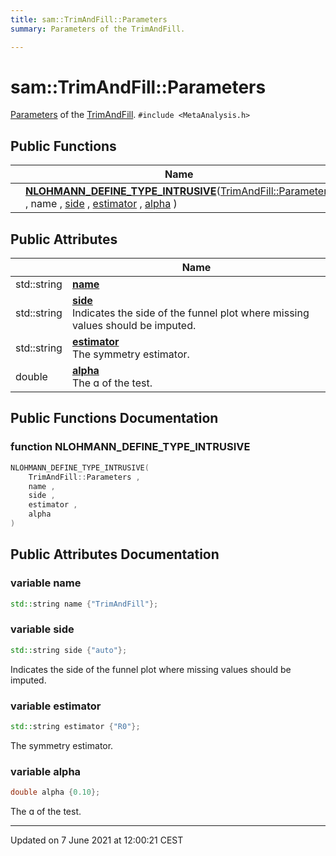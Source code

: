 ```yaml
---
title: sam::TrimAndFill::Parameters
summary: Parameters of the TrimAndFill. 

---
```


# sam::TrimAndFill::Parameters



[Parameters]() of the [TrimAndFill](/doxygen/Classes/classsam_1_1_trim_and_fill/). 
`#include <MetaAnalysis.h>`

## Public Functions

|                | Name           |
| -------------- | -------------- |
| | **[NLOHMANN_DEFINE_TYPE_INTRUSIVE](/doxygen/Classes/structsam_1_1_trim_and_fill_1_1_parameters/#function-nlohmann_define_type_intrusive)**([TrimAndFill::Parameters](/doxygen/Classes/structsam_1_1_trim_and_fill_1_1_parameters/) , name , [side](/doxygen/Classes/structsam_1_1_trim_and_fill_1_1_parameters/#variable-side) , [estimator](/doxygen/Classes/structsam_1_1_trim_and_fill_1_1_parameters/#variable-estimator) , [alpha](/doxygen/Classes/structsam_1_1_trim_and_fill_1_1_parameters/#variable-alpha) ) |

## Public Attributes

|                | Name           |
| -------------- | -------------- |
| std::string | **[name](/doxygen/Classes/structsam_1_1_trim_and_fill_1_1_parameters/#variable-name)**  |
| std::string | **[side](/doxygen/Classes/structsam_1_1_trim_and_fill_1_1_parameters/#variable-side)** <br>Indicates the side of the funnel plot where missing values should be imputed.  |
| std::string | **[estimator](/doxygen/Classes/structsam_1_1_trim_and_fill_1_1_parameters/#variable-estimator)** <br>The symmetry estimator.  |
| double | **[alpha](/doxygen/Classes/structsam_1_1_trim_and_fill_1_1_parameters/#variable-alpha)** <br>The ɑ of the test.  |

## Public Functions Documentation

### function NLOHMANN_DEFINE_TYPE_INTRUSIVE

```cpp
NLOHMANN_DEFINE_TYPE_INTRUSIVE(
    TrimAndFill::Parameters ,
    name ,
    side ,
    estimator ,
    alpha 
)
```


## Public Attributes Documentation

### variable name

```cpp
std::string name {"TrimAndFill"};
```


### variable side

```cpp
std::string side {"auto"};
```

Indicates the side of the funnel plot where missing values should be imputed. 

### variable estimator

```cpp
std::string estimator {"R0"};
```

The symmetry estimator. 

### variable alpha

```cpp
double alpha {0.10};
```

The ɑ of the test. 

-------------------------------

Updated on  7 June 2021 at 12:00:21 CEST